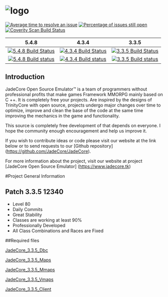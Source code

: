 ﻿# ![logo](http://image.prntscr.com/image/5204070d9fe44cf2b2960cd66940922a.png)

[![Average time to resolve an issue](http://isitmaintained.com/badge/resolution/JadeCore/JadeCore.svg)](http://isitmaintained.com/project/JadeCore/JadeCore "Average time to resolve an issue")
[![Percentage of issues still open](http://isitmaintained.com/badge/open/JadeCore/JadeCore.svg)](http://isitmaintained.com/project/JadeCore/JadeCore "Percentage of issues still open")
[![Coverity Scan Build Status](https://scan.coverity.com/projects/10616/badge.svg)]("https://scan.coverity.com/projects/jadecore-jadecore)

5.4.8 | 4.3.4 | 3.3.5
:------------: | :------------: | :------------:
[![5.4.8 Build Status](https://travis-ci.org/JadeCore/JadeCore.svg?branch=5.4.8)](https://travis-ci.org/JadeCore/JadeCore/builds) |[![4.3.4 Build Status](https://travis-ci.org/JadeCore/JadeCore.svg?branch=4.3.4)](https://travis-ci.org/JadeCore/JadeCore/builds) | [![3.3.5 Build Status](https://travis-ci.org/JadeCore/JadeCore.svg?branch=3.3.5)](https://travis-ci.org/JadeCore/JadeCore/builds)
[![5.4.8 Build status](https://ci.appveyor.com/api/projects/status/jrv4u77aw5qtjuu5/branch/5.4.8?svg=true)](https://ci.appveyor.com/project/Bodeguero/jadecore/branch/5.4.8) | [![4.3.4 Build status](https://ci.appveyor.com/api/projects/status/jrv4u77aw5qtjuu5/branch/4.3.4?svg=true)](https://ci.appveyor.com/project/Bodeguero/jadecore/branch/4.3.4) | [![3.3.5 Build status](https://ci.appveyor.com/api/projects/status/jrv4u77aw5qtjuu5/branch/3.3.5?svg=true)](https://ci.appveyor.com/project/Bodeguero/jadecore/branch/3.3.5) |

## Introduction

JadeCore Open Source Emulator™ is a team of programmers without professional profits that make games Framework MMORPG mainly based on C ++. It is completely free your projects. Are inspired by the designs of TrinityCore with open source, projects undergo major changes over time to optimize, improve and clean the base of the code at the same time improving the mechanics in the game and functionality.

This source is completely free development of that depends on everyone. I hope the community enough encouragement and help us improve it.

If you wish to contribute ideas or code please visit our website at the link below or to send requests to our [Github repository] (https://github.com/JadeCore/JadeCore).

For more information about the project, visit our website at project [JadeCore Open Source Emulator] (https://www.jadecore.tk)

#Project General Information

## Patch 3.3.5 12340

+ Level 80
+ Daily Commits
+ Great Stability
+ Classes are working at least 90%
+ Professionally Developed
+ All Class Combinations and Races are Fixed

##Required files

[JadeCore_3.3.5_Dbc](https://mega.nz/#!Qw4W2BoI!AOYwZq2VzMDukokB0QrrMnJGbi3ZAy8ybMy6C7csx9E)

[JadeCore_3.3.5_Maps](https://mega.nz/#!BsZVzBxR!94ILwR7_addT30TdjbSHxhWp8WxZSGcVoZquxzk_H-c)

[JadeCore_3.3.5_Mmaps](https://mega.nz/#!pwgzzCQB!FKKaXmP0hRLutDCrbzlkkLTvC9MmB-zHzUtnuHNHw3c)

[JadeCore_3.3.5_Vmaps](https://mega.nz/#!pwxSCCgI!1hLhIfXv4zA97NO0BP4i9bOvhnki0cfSB1c96-oxnKw)

[JadeCore_3.3.5_Client](https://mega.nz/#!s01wyLoJ!45DsSjK2t-f_Cy0fZI4hTAW_72utkUQOKWuiI87Szt4)